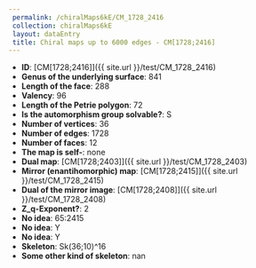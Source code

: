 ```yaml
--- 
 permalink: /chiralMaps6kE/CM_1728_2416 
 collection: chiralMaps6kE
 layout: dataEntry
 title: Chiral maps up to 6000 edges - CM[1728;2416]
---
```


- **ID**: [CM[1728;2416]]({{ site.url }}/test/CM_1728_2416)
- **Genus of the underlying surface**: 841
- **Length of the face**: 288
- **Valency**: 96
- **Length of the Petrie polygon**: 72
- **Is the automorphism group solvable?**: S
- **Number of vertices**: 36
- **Number of edges**: 1728
- **Number of faces**: 12
- **The map is self-**: none
- **Dual map**: [CM[1728;2403]]({{ site.url }}/test/CM_1728_2403)
- **Mirror (enantihomorphic) map**: [CM[1728;2415]]({{ site.url }}/test/CM_1728_2415)
- **Dual of the mirror image**: [CM[1728;2408]]({{ site.url }}/test/CM_1728_2408)
- **Z_q-Exponent?**: 2
- **No idea**:  65:2415
- **No idea**: Y
- **No idea**: Y
- **Skeleton**: Sk(36;10)^16
- **Some other kind of skeleton**: nan
